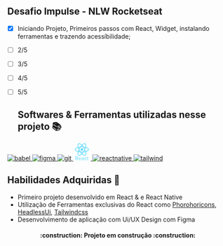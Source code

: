 ## Desafio Impulse - NLW Rocketseat

- [x] Iniciando Projeto, Primeiros passos com React, Widget, instalando ferramentas e trazendo acessíbilidade;
- [ ] 2/5
- [ ] 3/5
- [ ] 4/5
- [ ] 5/5
  
  <h2 id="linguagens">Softwares & Ferramentas utilizadas nesse projeto 📚</h2>






	
<p align="left"> <a href="https://babeljs.io/" target="_blank" rel="noreferrer"> <img src="https://cdn.jsdelivr.net/gh/devicons/devicon/icons/babel/babel-original.svg" alt="babel" width="40" height="40"/> </a> <a href="https://www.figma.com/" target="_blank" rel="noreferrer"> <img src="https://www.vectorlogo.zone/logos/figma/figma-icon.svg" alt="figma" width="40" height="40"/> </a> <a href="https://git-scm.com/" target="_blank" rel="noreferrer"> <img src="https://www.vectorlogo.zone/logos/git-scm/git-scm-icon.svg" alt="git" width="40" height="40"/> </a> <a href="https://reactjs.org/" target="_blank" rel="noreferrer"> <img src="https://raw.githubusercontent.com/devicons/devicon/master/icons/react/react-original-wordmark.svg" alt="react" width="40" height="40"/> </a> <a href="https://reactnative.dev/" target="_blank" rel="noreferrer"> <img src="https://reactnative.dev/img/header_logo.svg" alt="reactnative" width="40" height="40"/> </a> <a href="https://tailwindcss.com/" target="_blank" rel="noreferrer"> <img src="https://www.vectorlogo.zone/logos/tailwindcss/tailwindcss-icon.svg" alt="tailwind" width="40" height="40"/> </a> </p>
</p>

  <h2 id="habilidades">Habilidades Adquiridas 📝</h2>

  - Primeiro projeto desenvolvido em React & e React Native
  - Utilização de Ferramentas exclusivas do React como [Phorohoricons](https://phosphoricons.com/), [HeadlessUi](https://headlessui.dev/), [Tailwindcss](https://tailwindcss.com/) 
  - Desenvolvimento de aplicação com Ui/UX Design com Figma
    
  <h4 align="center"> 
    :construction:  Projeto em construção  :construction:
